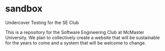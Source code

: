 sandbox
=======

Undercover Testing for the SE Club

This is a repository for the Software Engineering Club at McMaster University. We plan to collectively create a
website that will be sustainable for the years to come and a system that will be welcome to change. 
